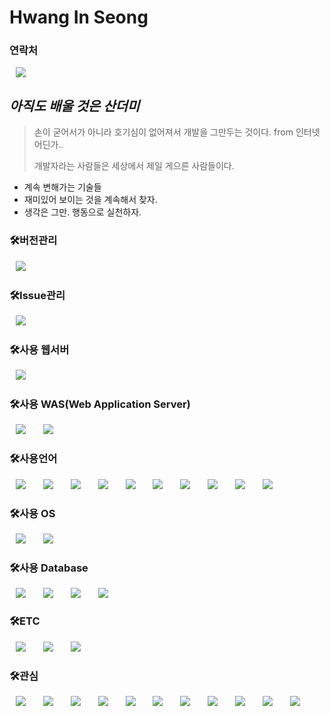 # Hwang In Seong 
<h3>연락처</h3>
<a href="mailto:tanbbang01@gmail.com"><img src="https://img.shields.io/badge/Gmail-EA4335?style=flat-square&logo=Gmail&logoColor=white" style="height : auto; margin-left : 10px; margin-right : 10px;"/></a>

## _아직도 배울 것은 산더미_
> 손이 굳어서가 아니라 호기심이 없어져서 개발을 그만두는 것이다. from 인터넷 어딘가.. 
> 
> 개발자라는 사람들은 세상에서 제일 게으른 사람들이다.

- 계속 변해가는 기술들
- 재미있어 보이는 것을 계속해서 찾자.
- 생각은 그만. 행동으로 실천하자.



<h3>🛠버전관리</h3>
<div>
<img src="https://img.shields.io/badge/Subversion-809CC9?style=flat-square&logo=Subversion&logoColor=white" style="height : auto; margin-left : 10px; margin-right : 10px;"/></a>&nbsp;
</div>
<h3>🛠Issue관리</h3>
<div>
<img src="https://img.shields.io/badge/Redmine-B32024?style=flat-square&logo=Redmine&logoColor=white" style="height : auto; margin-left : 10px; margin-right : 10px;"/></a>&nbsp;
</div>
  
<h3>🛠사용 웹서버</h3>
<div>
<img src="https://img.shields.io/badge/Apache-D22128?style=flat-square&logo=Apache&logoColor=white" style="height : auto; margin-left : 10px; margin-right : 10px;"/></a>&nbsp;
</div>

<h3>🛠사용 WAS(Web Application Server)</h3>
<div>
<img src="https://img.shields.io/badge/ApacheTomcat-F8DC75?style=flat-square&logo=ApacheTomcat&logoColor=white" style="height : auto; margin-left : 10px; margin-right : 10px;"/></a>&nbsp;
<img src="https://img.shields.io/badge/EclipseJetty-FC390E?style=flat-square&logo=EclipseJetty&logoColor=white" style="height : auto; margin-left : 10px; margin-right : 10px;"/></a>&nbsp;
</div>

<h3>🛠사용언어</h3>
<div>
<img src="https://img.shields.io/badge/Angular-0F0F11?style=flat-square&logo=angular&logoColor=white" style="height : auto; margin-left : 10px; margin-right : 10px;"/></a>&nbsp;
<img src="https://img.shields.io/badge/Typescript-3178C6?style=flat-square&logo=Typescript&logoColor=white" style="height : auto; margin-left : 10px; margin-right : 10px;"/></a>&nbsp;
<img src="https://img.shields.io/badge/Java-007396?style=flat-square&logo=Java&logoColor=white" style="height : auto; margin-left : 10px; margin-right : 10px;"/></a>&nbsp;
<img src="https://img.shields.io/badge/ApacheGroovy-4298B8?style=flat-square&logo=ApacheGroovy&logoColor=white" style="height : auto; margin-left : 10px; margin-right : 10px;"/></a>&nbsp;
<img src="https://img.shields.io/badge/JavaScript-F7DF1E?style=flat-square&logo=JavaScript&logoColor=white" style="height : auto; margin-left : 10px; margin-right : 10px;"/></a>&nbsp;
<img src="https://img.shields.io/badge/AngularJs-E23237?style=flat-square&logo=AngularJs&logoColor=white" style="height : auto; margin-left : 10px; margin-right : 10px;"/></a>&nbsp;
<img src="https://img.shields.io/badge/CoffeeScript-2F2625?style=flat-square&logo=CoffeeScript&logoColor=white" style="height : auto; margin-left : 10px; margin-right : 10px;"/></a>&nbsp;
<img src="https://img.shields.io/badge/Hibernate-59666C?style=flat-square&logo=Hibernate&logoColor=white" style="height : auto; margin-left : 10px; margin-right : 10px;"/></a>&nbsp;
<img src="https://img.shields.io/badge/JQuery-0769AD?style=flat-square&logo=JQuery&logoColor=white" style="height : auto; margin-left : 10px; margin-right : 10px;"/></a>&nbsp;
<img src="https://img.shields.io/badge/Lodash-3492FF?style=flat-square&logo=Lodash&logoColor=white" style="height : auto; margin-left : 10px; margin-right : 10px;"/></a>&nbsp;

</div>

<h3>🛠사용 OS</h3>
<div>
<img src="https://img.shields.io/badge/Linux-FCC624?style=flat-square&logo=Linux&logoColor=white" style="height : auto; margin-left : 10px; margin-right : 10px;"/></a>&nbsp;
<img src="https://img.shields.io/badge/Windows-0078D6?style=flat-square&logo=Windows&logoColor=white" style="height : auto; margin-left : 10px; margin-right : 10px;"/></a>&nbsp;
</div>


<h3>🛠사용 Database</h3>
<div>
<img src="https://img.shields.io/badge/Oracle-F80000?style=flat-square&logo=Oracle&logoColor=white" style="height : auto; margin-left : 10px; margin-right : 10px;"/></a>&nbsp;
<img src="https://img.shields.io/badge/MySQL-4479A1?style=flat-square&logo=MySQL&logoColor=white" style="height : auto; margin-left : 10px; margin-right : 10px;"/></a>&nbsp;
<img src="https://img.shields.io/badge/MariaDB-1F305F?style=flat-square&logo=MariaDB&logoColor=white" style="height : auto; margin-left : 10px; margin-right : 10px;"/></a>&nbsp;
<img src="https://img.shields.io/badge/MicrosoftSqlServer-CC2927?style=flat-square&logo=MicrosoftSqlServer&logoColor=white" style="height : auto; margin-left : 10px; margin-right : 10px;"/></a>&nbsp;
</div>


<h3>🛠ETC</h3>
<div>
<img src="https://img.shields.io/badge/Jenkins-D24939?style=flat-square&logo=Jenkins&logoColor=white" style="height : auto; margin-left : 10px; margin-right : 10px;"/></a>&nbsp;
<img src="https://img.shields.io/badge/Gradle-02303A?style=flat-square&logo=Gradle&logoColor=white" style="height : auto; margin-left : 10px; margin-right : 10px;"/></a>&nbsp;
<img src="https://img.shields.io/badge/Json-000000?style=flat-square&logo=Json&logoColor=white" style="height : auto; margin-left : 10px; margin-right : 10px;"/></a>&nbsp;
</div>


<h3>🛠관심</h3>
<div>
<img src="https://img.shields.io/badge/Swift-F05138?style=flat-square&logo=Swift&logoColor=white" style="height : auto; margin-left : 10px; margin-right : 10px;"/></a>&nbsp;
<img src="https://img.shields.io/badge/Flutter-02569B?style=flat-square&logo=Flutter&logoColor=white" style="height : auto; margin-left : 10px; margin-right : 10px;"/></a>&nbsp;
<img src="https://img.shields.io/badge/Dart-0175C2?style=flat-square&logo=Dart&logoColor=white" style="height : auto; margin-left : 10px; margin-right : 10px;"/></a>&nbsp;
<img src="https://img.shields.io/badge/NodeDotJS-339933?style=flat-square&logo=NodeDotJS&logoColor=white" style="height : auto; margin-left : 10px; margin-right : 10px;"/></a>&nbsp;
<img src="https://img.shields.io/badge/Jest-C21325?style=flat-square&logo=Jest&logoColor=white" style="height : auto; margin-left : 10px; margin-right : 10px;"/></a>&nbsp;
<img src="https://img.shields.io/badge/Git-F05032?style=flat-square&logo=Git&logoColor=white" style="height : auto; margin-left : 10px; margin-right : 10px;"/></a>&nbsp;
<img src="https://img.shields.io/badge/Swagger-85EA2D?style=flat-square&logo=Swagger&logoColor=white" style="height : auto; margin-left : 10px; margin-right : 10px;"/></a>&nbsp;
<img src="https://img.shields.io/badge/NFC-002E5F?style=flat-square&logo=NFC&logoColor=white" style="height : auto; margin-left : 10px; margin-right : 10px;"/></a>&nbsp;
<img src="https://img.shields.io/badge/Docker-2496ED?style=flat-square&logo=Docker&logoColor=white" style="height : auto; margin-left : 10px; margin-right : 10px;"/></a>&nbsp;
<img src="https://img.shields.io/badge/Kubernetes-326CE5?style=flat-square&logo=Kubernetes&logoColor=white" style="height : auto; margin-left : 10px; margin-right : 10px;"/></a>&nbsp;
<img src="https://img.shields.io/badge/AmazonAWS-232F3E?style=flat-square&logo=AmazonAWS&logoColor=white" style="height : auto; margin-left : 10px; margin-right : 10px;"/></a>&nbsp;
</div>
